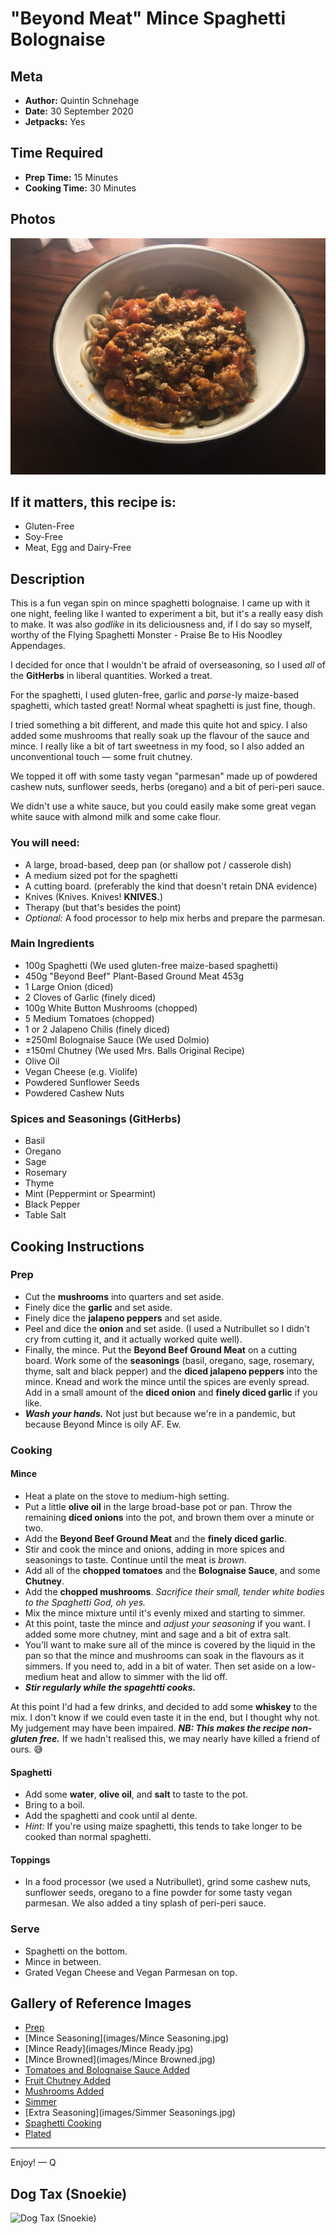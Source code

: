# "Beyond Meat" Mince Spaghetti Bolognaise

## Meta

- **Author:** Quintin Schnehage
- **Date:** 30 September 2020
- **Jetpacks:** Yes

## Time Required

- **Prep Time:** 15 Minutes
- **Cooking Time:** 30 Minutes

## Photos

![Photo 2](images/Plated.jpg)

## If it matters, this recipe is:

- Gluten-Free
- Soy-Free
- Meat, Egg and Dairy-Free

## Description

This is a fun vegan spin on mince spaghetti bolognaise. I came up with it one night, feeling like I wanted to experiment a bit, but it's a really easy dish to make. It was also *godlike* in its deliciousness and, if I do say so myself, worthy of the Flying Spaghetti Monster - Praise Be to His Noodley Appendages.

I decided for once that I wouldn't be afraid of overseasoning, so I used *all* of the **GitHerbs** in liberal quantities. Worked a treat.

For the spaghetti, I used gluten-free, garlic and *parse*-ly maize-based spaghetti, which tasted great! Normal wheat spaghetti is just fine, though.

I tried something a bit different, and made this quite hot and spicy. I also added some mushrooms that really soak up the flavour of the sauce and mince. I really like a bit of tart sweetness in my food, so I also added an unconventional touch — some fruit chutney.

We topped it off with some tasty vegan "parmesan" made up of powdered cashew nuts, sunflower seeds, herbs (oregano) and a bit of peri-peri sauce.

We didn't use a white sauce, but you could easily make some great vegan white sauce with almond milk and some cake flour.


### You will need:

- A large, broad-based, deep pan (or shallow pot / casserole dish)
- A medium sized pot for the spaghetti
- A cutting board. (preferably the kind that doesn't retain DNA evidence)
- Knives (Knives. Knives! **KNIVES.**)
- Therapy (but that's besides the point)
- *Optional:* A food processor to help mix herbs and prepare the parmesan.

### Main Ingredients

- 100g Spaghetti (We used gluten-free maize-based spaghetti)
- 450g "Beyond Beef" Plant-Based Ground Meat 453g
- 1 Large Onion (diced)
- 2 Cloves of Garlic (finely diced)
- 100g White Button Mushrooms (chopped)
- 5 Medium Tomatoes (chopped)
- 1 or 2 Jalapeno Chilis (finely diced)
- ±250ml Bolognaise Sauce (We used Dolmio)
- ±150ml Chutney (We used Mrs. Balls Original Recipe)
- Olive Oil
- Vegan Cheese (e.g. Violife)
- Powdered Sunflower Seeds
- Powdered Cashew Nuts


### Spices and Seasonings (GitHerbs)

- Basil
- Oregano
- Sage
- Rosemary
- Thyme
- Mint (Peppermint or Spearmint)
- Black Pepper
- Table Salt

## Cooking Instructions

### Prep

- Cut the **mushrooms** into quarters and set aside.
- Finely dice the **garlic** and set aside.
- Finely dice the **jalapeno peppers** and set aside.
- Peel and dice the **onion** and set aside. (I used a Nutribullet so I didn't cry from cutting it, and it actually worked quite well).
- Finally, the mince. Put the **Beyond Beef Ground Meat** on a cutting board. Work some of the **seasonings** (basil, oregano, sage, rosemary, thyme, salt and black pepper) and the **diced jalapeno peppers** into the mince. Knead and work the mince until the spices are evenly spread. Add in a small amount of the **diced onion** and **finely diced garlic** if you like.
- ***Wash your hands.*** Not just but because we're in a pandemic, but because Beyond Mince is oily AF. Ew.

### Cooking

#### Mince

- Heat a plate on the stove to medium-high setting.
- Put a little **olive oil** in the large broad-base pot or pan. Throw the remaining **diced onions** into the pot, and brown them over a minute or two.
- Add the **Beyond Beef Ground Meat** and the **finely diced garlic**.
- Stir and cook the mince and onions, adding in more spices and seasonings to taste. Continue until the meat is *brown*.
- Add all of the **chopped tomatoes** and the **Bolognaise Sauce**, and some **Chutney**.
- Add the **chopped mushrooms**. _Sacrifice their small, tender white bodies to the Spaghetti God, oh yes._
- Mix the mince mixture until it's evenly mixed and starting to simmer.
- At this point, taste the mince and _adjust your seasoning_ if you want. I added some more chutney, mint and sage and a bit of extra salt.
- You'll want to make sure all of the mince is covered by the liquid in the pan so that the mince and mushrooms can soak in the flavours as it simmers. If you need to, add in a bit of water. Then set aside on a low-medium heat and allow to simmer with the lid off.
- ***Stir regularly while the spagehtti cooks.***

At this point I'd had a few drinks, and decided to add some **whiskey** to the mix. I don't know if we could even taste it in the end, but I thought why not. My judgement may have been impaired. ***NB: This makes the recipe non-gluten free.*** If we hadn't realised this, we may nearly have killed a friend of ours. 😅


#### Spaghetti

- Add some **water**, **olive oil**, and **salt** to taste to the pot.
- Bring to a boil.
- Add the spaghetti and cook until al dente.
- *Hint:* If you're using maize spaghetti, this tends to take longer to be cooked than normal spaghetti.


#### Toppings

- In a food processor (we used a Nutribullet), grind some cashew nuts, sunflower seeds, oregano to a fine powder for some tasty vegan parmesan. We also added a tiny splash of peri-peri sauce.

### Serve

- Spaghetti on the bottom.
- Mince in between.
- Grated Vegan Cheese and Vegan Parmesan on top.

## Gallery of Reference Images

- [Prep](images/Prep.jpg)
- [Mince Seasoning](images/Mince Seasoning.jpg)
- [Mince Ready](images/Mince Ready.jpg)
- [Mince Browned](images/Mince Browned.jpg)
- [Tomatoes and Bolognaise Sauce Added](images/Tomatoes.jpg)
- [Fruit Chutney Added](images/Chutney.jpg)
- [Mushrooms Added](images/Mushroooms.jpg)
- [Simmer](images/Simmer.jpg)
- [Extra Seasoning](images/Simmer Seasonings.jpg)
- [Spaghetti Cooking](images/Spaghetti.jpg)
- [Plated](images/Plated.jpg)
_________________

Enjoy! — Q

## Dog Tax (Snoekie)

![Dog Tax (Snoekie)](images/Snoekie.jpg)
